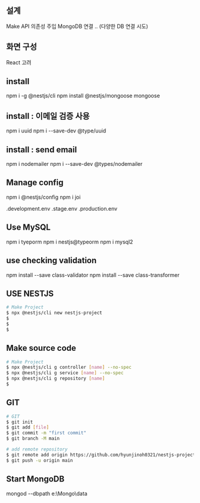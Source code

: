 ## 설계 
Make API
의존성 주입
MongoDB 연결 .. (다양한 DB 연결 시도)

## 화면 구성
React 고려

## install 
npm i -g @nestjs/cli
npm install @nestjs/mongoose mongoose

## install : 이메일 검증 사용
npm i uuid
npm i --save-dev @type/uuid

## install : send email
npm i nodemailer
npm i --save-dev @types/nodemailer

## Manage config 
npm i @nestjs/config
npm i joi

.development.env
.stage.env
.production.env

## Use MySQL
npm i tyeporm
npm i nestjs@typeorm
npm i mysql2

## use checking validation
npm install --save class-validator
npm install --save class-transformer

## USE NESTJS 

```bash
# Make Project
$ npx @nestjs/cli new nestjs-project
$
$
$

```

## Make source code
```bash
# Make Project
$ npx @nestjs/cli g controller [name] --no-spec
$ npx @nestjs/cli g service [name] --no-spec
$ npx @nestjs/cli g repository [name] 
$

```

## GIT

```bash
# GIT 
$ git init 
$ git add [file]
$ git commit -m "first commit"
$ git branch -M main

# add remote repository
$ git remote add origin https://github.com/hyunjinoh0321/nestjs-project.git
$ git push -u origin main 
```

## Start MongoDB
mongod --dbpath e:\Mongo\data